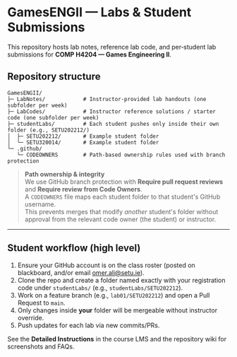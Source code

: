 # GamesENGII — Labs & Student Submissions

This repository hosts lab notes, reference lab code, and per‑student lab submissions for **COMP H4204 — Games Engineering II**.

## Repository structure
```
GamesENGII/
├─ LabNotes/            # Instructor-provided lab handouts (one subfolder per week)
├─ LabCodes/            # Instructor reference solutions / starter code (one subfolder per week)
├─ studentLabs/         # Each student pushes only inside their own folder (e.g., SETU202212/)
│  ├─ SETU202212/       # Example student folder
│  └─ SETU320014/       # Example student folder
└─ .github/
   └─ CODEOWNERS        # Path-based ownership rules used with branch protection
```

> **Path ownership & integrity**  
> We use GitHub branch protection with **Require pull request reviews** and **Require review from Code Owners**.  
> A `CODEOWNERS` file maps each student folder to that student's GitHub username.  
> This prevents merges that modify *another* student's folder without approval from the relevant code owner (the student) or instructor.

---


## Student workflow (high level)

1. Ensure your GitHub account is on the class roster (posted on blackboard, and/or email <omer.ali@setu.ie>).  
2. Clone the repo and create a folder named exactly with your registration code under `studentLabs/` (e.g., `studentLabs/SETU202212`).  
3. Work on a feature branch (e.g., `lab01/SETU202212`) and open a Pull Request to `main`.  
4. Only changes inside **your** folder will be mergeable without instructor override.  
5. Push updates for each lab via new commits/PRs.

See the **Detailed Instructions** in the course LMS and the repository wiki for screenshots and FAQs.
